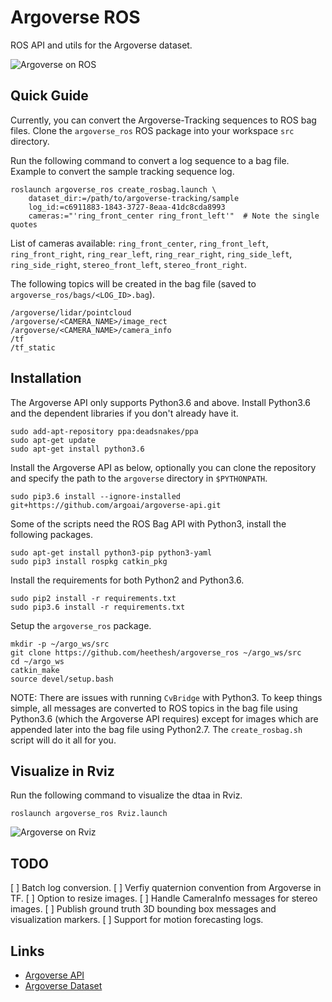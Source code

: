 # Argoverse ROS
ROS API and utils for the Argoverse dataset.

![Argoverse on ROS](https://raw.githubusercontent.com/heethesh/argoverse_ros/master/docs/argoverse-pcl.jpg "Argoverse on ROS")

## Quick Guide
Currently, you can convert the Argoverse-Tracking sequences to ROS bag files. Clone the `argoverse_ros` ROS package into your workspace `src` directory.

Run the following command to convert a log sequence to a bag file. Example to convert the sample tracking sequence log.

```
roslaunch argoverse_ros create_rosbag.launch \
    dataset_dir:=/path/to/argoverse-tracking/sample
    log_id:=c6911883-1843-3727-8eaa-41dc8cda8993
    cameras:="'ring_front_center ring_front_left'"  # Note the single quotes
```

List of cameras available: `ring_front_center`, `ring_front_left`, `ring_front_right`, `ring_rear_left`, `ring_rear_right`, `ring_side_left`, `ring_side_right`, `stereo_front_left`, `stereo_front_right`.

The following topics will be created in the bag file (saved to `argoverse_ros/bags/<LOG_ID>.bag`).

```
/argoverse/lidar/pointcloud
/argoverse/<CAMERA_NAME>/image_rect
/argoverse/<CAMERA_NAME>/camera_info
/tf
/tf_static
```

## Installation
The Argoverse API only supports Python3.6 and above. Install Python3.6 and the dependent libraries if you don't already have it.

```
sudo add-apt-repository ppa:deadsnakes/ppa
sudo apt-get update
sudo apt-get install python3.6
```

Install the Argoverse API as below, optionally you can clone the repository and specify the path to the `argoverse` directory in `$PYTHONPATH`.

```
sudo pip3.6 install --ignore-installed git+https://github.com/argoai/argoverse-api.git
```

Some of the scripts need the ROS Bag API with Python3, install the following packages.

```
sudo apt-get install python3-pip python3-yaml
sudo pip3 install rospkg catkin_pkg
```

Install the requirements for both Python2 and Python3.6.

```
sudo pip2 install -r requirements.txt
sudo pip3.6 install -r requirements.txt
```

Setup the `argoverse_ros` package.

```
mkdir -p ~/argo_ws/src
git clone https://github.com/heethesh/argoverse_ros ~/argo_ws/src
cd ~/argo_ws
catkin_make
source devel/setup.bash
```

NOTE: There are issues with running `CvBridge` with Python3. To keep things simple, all messages are converted to ROS topics in the bag file using Python3.6 (which the Argoverse API requires) except for images which are appended later into the bag file using Python2.7. The `create_rosbag.sh` script will do it all for you.

## Visualize in Rviz
Run the following command to visualize the dtaa in Rviz.

```
roslaunch argoverse_ros Rviz.launch
```

![Argoverse on Rviz](https://raw.githubusercontent.com/heethesh/argoverse_ros/master/docs/argoverse-rviz-1.jpg "Argoverse on Rviz")

## TODO
[ ] Batch log conversion.
[ ] Verfiy quaternion convention from Argoverse in TF.
[ ] Option to resize images.
[ ] Handle CameraInfo messages for stereo images.
[ ] Publish ground truth 3D bounding box messages and visualization markers.
[ ] Support for motion forecasting logs.

## Links
- [Argoverse API](https://github.com/argoai/argoverse-api)
- [Argoverse Dataset](https://www.argoverse.org/)